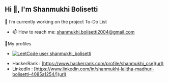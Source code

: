 ## Hi 👋, I'm Shanmukhi Bolisetti



🔭 I’m currently working on the project To-Do List
<!--- - 🌱 I’m currently learning 
- 👯 I’m looking to collaborate on ...
- 🤔 I’m looking for help with ...
- 💬 Ask me about ...-->
- 📫 How to reach me: [shanmukhi.bolisetti2004@gmail.com](url)
<!--- 😄 Pronouns: ...
- ⚡ Fun fact: ...-->

🔗My profiles

- [![LeetCode user shanmukhi_bolisetti](https://img.shields.io/badge/dynamic/json?style=for-the-badge&labelColor=black&color=%23ffa116&label=Solved&query=solvedOverTotal&url=https%3A%2F%2Fleetcode-badge.vercel.app%2Fapi%2Fusers%2Fshanmukhi_bolisetti&logo=leetcode&logoColor=yellow)](https://leetcode.com/shanmukhi_bolisetti/)
<!--[![HackerRank user shanmukhi_bolisetti](https://img.shields.io/badge/dynamic/json?style=for-the-badge&labelColor=black&color=%23ffa116&label=Solved&query=solvedOverTotal&url=https%3A%2F%2Fhackerrank-badge.vercel.app%2Fapi%2Fusers%2Fshanmukhi_cse&logo=hackerrank&logoColor=green)](https://leetcode.com/shanmukhi_bolisetti/)
-->
- HackerRank : [https://www.hackerrank.com/profile/shanmukhi_cse](url) 
- LinkedIn : [https://www.linkedin.com/in/shanmukhi-lalitha-madhuri-bolisetti-4085a1254/](url)
